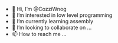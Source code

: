 - 👋 Hi, I’m @CozziWnog
- 👀 I’m interested in low level programming
- 🌱 I’m currently learning assembly
- 💞️ I’m looking to collaborate on ...
- 📫 How to reach me ...

<!---
CozziWnog/CozziWnog is a ✨ special ✨ repository because its `README.md` (this file) appears on your GitHub profile.
You can click the Preview link to take a look at your changes.
--->
